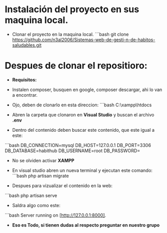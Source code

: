 # Instalación del proyecto en sus maquina local.
- Clonar el proyecto en la maquina local.
´´´bash
git clone https://github.com/n3al2006/Sistemas-web-de-gesti-n-de-habitos-saludables.git


# Despues de clonar el repositioro:
- **Requisitos:**
- Instalen composer, busquen en google, composer descargar, ahi lo van a encontrar.


- Ojo, deben de clonarlo en esta direccion:
´´´bash
C:\xampp\htdocs


- Abren la carpeta que clonaron en **Visual Studio** y buscan el archivo **.env**
- Dentro del contenido deben buscar este contenido, que este igual a este:

´´´bash
DB_CONNECTION=mysql
DB_HOST=127.0.0.1
DB_PORT=3306
DB_DATABASE=habithub
DB_USERNAME=root
DB_PASSWORD=


- No se olviden activar **XAMPP**

- En visual studio abren un nueva terminal y ejecutan este comando:
´´´bash
php artisan migrate


- Despues para vizualizar el contenido en la web:

´´´bash
php artisan serve



- Saldra algo como este:

´´´bash
Server running on [http://127.0.0.1:8000].  


- **Eso es Todo, si tienen dudas al respecto preguntar en nuestro grupo**